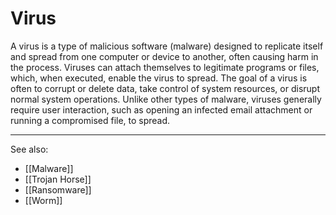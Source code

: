 
# Virus

A virus is a type of malicious software (malware) designed to replicate itself and spread from one computer or device to another, often causing harm in the process. Viruses can attach themselves to legitimate programs or files, which, when executed, enable the virus to spread. The goal of a virus is often to corrupt or delete data, take control of system resources, or disrupt normal system operations. Unlike other types of malware, viruses generally require user interaction, such as opening an infected email attachment or running a compromised file, to spread.

---

See also:

- [[Malware]]
- [[Trojan Horse]]
- [[Ransomware]]
- [[Worm]]